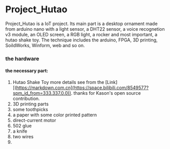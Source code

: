 # Project_Hutao

Project_Hutao is a IoT project. Its main part is a desktop ornament made from arduino nano with a light sensor, a DHT22 sensor, a voice recognetion v3 module, an OLED screen, a RGB light, a rocker and most important, a hutao shake toy. The technique includes the arduino, FPGA, 3D printing, SoildWorks, Winform, web and so on. 

### the hardware
#### the necessary part:
1. Hutao Shake Toy
  more details see from the [Link][(https://markdown.com.cn](https://space.bilibili.com/8549577?spm_id_from=333.337.0.0)). thanks for Kason's open source contribution.
  1. 3D printing parts
  2. some toothpicks
  3. a paper with some color printed pattern
  4. direct-current motor
  5. 502 glue
  6. a knife
  7. two wires
3. 

